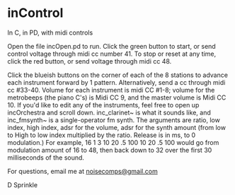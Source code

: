 # inControl
In C, in PD, with midi controls

Open the file incOpen.pd to run. Click the green button to start, or send control voltage through midi cc number 41.
To stop or reset at any time, click the red button, or send voltage through midi cc 48.

Click the blueish buttons on the corner of each of the 8 stations to advance each instrument forward by 1 pattern. Alternatively, send a cc through midi cc #33-40. Volume for each instrument is midi CC #1-8; volume for the metrobeeps (the piano C's) is Midi CC 9, and the master volume is Midi CC 10.
If you'd like to edit any of the instruments, feel free to open up incOrchestra and scroll down. inc_clarinet~ is what it sounds like, and inc_fmsynth~ is a single-operator fm synth. The arguments are ratio, low index, high index, adsr for the volume, adsr for the synth amount (from low to High to low index multiplied by the ratio. Release is in ms, to 0 modulation.) For example, 16 1 3 10 20 .5 100 10 20 .5 100 would go from modulation amount of 16 to 48, then back down to 32 over the first 30 milliseconds of the sound.

For questions, email me at noisecomps@gmail.com

D Sprinkle
